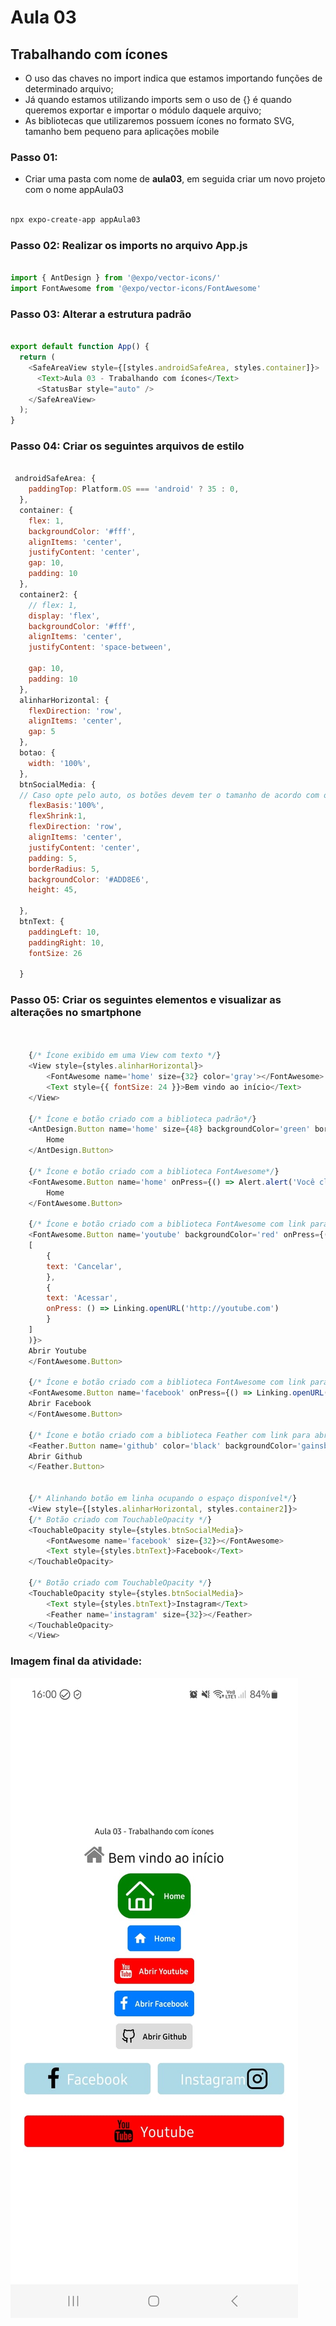 
# Aula 03  
## Trabalhando com ícones  

- O uso das chaves no import indica que estamos importando funções de determinado arquivo;  
- Já quando estamos utilizando imports sem o uso de {} é quando queremos exportar e importar o módulo daquele arquivo;  
- As bibliotecas que utilizaremos possuem ícones no formato SVG, tamanho bem pequeno para aplicações mobile

### Passo 01:  
- Criar uma pasta com nome de **aula03**, em seguida criar um novo projeto com o nome appAula03

``` bash

npx expo-create-app appAula03

```

### Passo 02: Realizar os imports no arquivo App.js 

``` Javascript

import { AntDesign } from '@expo/vector-icons/'
import FontAwesome from '@expo/vector-icons/FontAwesome'

```

### Passo 03: Alterar a estrutura padrão 

``` Javascript

export default function App() {
  return (
    <SafeAreaView style={[styles.androidSafeArea, styles.container]}>
      <Text>Aula 03 - Trabalhando com ícones</Text>
      <StatusBar style="auto" />
    </SafeAreaView>
  );
}

```

### Passo 04: Criar os seguintes arquivos de estilo 

``` Javascript

 androidSafeArea: {
    paddingTop: Platform.OS === 'android' ? 35 : 0,
  },
  container: {
    flex: 1,
    backgroundColor: '#fff',
    alignItems: 'center',
    justifyContent: 'center',
    gap: 10,
    padding: 10
  },
  container2: {
    // flex: 1,
    display: 'flex',
    backgroundColor: '#fff',
    alignItems: 'center',
    justifyContent: 'space-between',
    
    gap: 10,
    padding: 10
  },
  alinharHorizontal: {
    flexDirection: 'row',
    alignItems: 'center',
    gap: 5
  },
  botao: {
    width: '100%',
  },
  btnSocialMedia: {
  // Caso opte pelo auto, os botões devem ter o tamanho de acordo com os componentes(texto, ícone)
    flexBasis:'100%',
    flexShrink:1,
    flexDirection: 'row',
    alignItems: 'center',
    justifyContent: 'center',
    padding: 5,
    borderRadius: 5,
    backgroundColor: '#ADD8E6',
    height: 45,

  },
  btnText: {
    paddingLeft: 10,
    paddingRight: 10,
    fontSize: 26

  }

```

### Passo 05: Criar os seguintes elementos e visualizar as alterações no smartphone 

``` Javascript


    {/* Ícone exibido em uma View com texto */}
    <View style={styles.alinharHorizontal}>
        <FontAwesome name='home' size={32} color='gray'></FontAwesome>
        <Text style={{ fontSize: 24 }}>Bem vindo ao início</Text>
    </View>

    {/* Ícone e botão criado com a biblioteca padrão*/}
    <AntDesign.Button name='home' size={48} backgroundColor='green' borderRadius={20} onPress={() => Alert.alert('Você clicou no Antdesign Button')}>
        Home
    </AntDesign.Button>

    {/* Ícone e botão criado com a biblioteca FontAwesome*/}
    <FontAwesome.Button name='home' onPress={() => Alert.alert('Você clicou no Awesome Button')}>
        Home
    </FontAwesome.Button>

    {/* Ícone e botão criado com a biblioteca FontAwesome com link para abrir o Youtuben neste exemplo foi inserido um alert perguntando ao usuário*/}
    <FontAwesome.Button name='youtube' backgroundColor='red' onPress={() => Alert.alert('Link externo', 'Deseja abrir http://youtube.com?',
    [
        {
        text: 'Cancelar',
        },
        {
        text: 'Acessar',
        onPress: () => Linking.openURL('http://youtube.com')
        }
    ]
    )}>
    Abrir Youtube
    </FontAwesome.Button>

    {/* Ícone e botão criado com a biblioteca FontAwesome com link para abrir o Facebook*/}
    <FontAwesome.Button name='facebook' onPress={() => Linking.openURL('http://facebook.com')}>
    Abrir Facebook
    </FontAwesome.Button>

    {/* Ícone e botão criado com a biblioteca Feather com link para abrir o Github*/}
    <Feather.Button name='github' color='black' backgroundColor='gainsboro' onPress={() => Linking.openURL('https://github.com/izaiasmaia?tab=repositories')}>
    Abrir Github
    </Feather.Button>

    
    {/* Alinhando botão em linha ocupando o espaço disponível*/}
    <View style={[styles.alinharHorizontal, styles.container2]}>
    {/* Botão criado com TouchableOpacity */}
    <TouchableOpacity style={styles.btnSocialMedia}>
        <FontAwesome name='facebook' size={32}></FontAwesome>
        <Text style={styles.btnText}>Facebook</Text>
    </TouchableOpacity>

    {/* Botão criado com TouchableOpacity */}
    <TouchableOpacity style={styles.btnSocialMedia}>
        <Text style={styles.btnText}>Instagram</Text>
        <Feather name='instagram' size={32}></Feather>
    </TouchableOpacity>
    </View>

```

### Imagem final da atividade:

![image](img/final-aula.jpeg)  